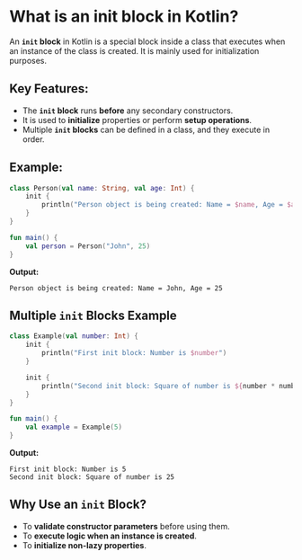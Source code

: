 # What is an init block in Kotlin?

An **`init` block** in Kotlin is a special block inside a class that executes when an instance of the class is created. It is mainly used for initialization purposes.

## Key Features:
- The **`init` block** runs **before** any secondary constructors.
- It is used to **initialize** properties or perform **setup operations**.
- Multiple **`init` blocks** can be defined in a class, and they execute in order.

## Example:
```kotlin
class Person(val name: String, val age: Int) {
    init {
        println("Person object is being created: Name = $name, Age = $age")
    }
}

fun main() {
    val person = Person("John", 25)
}
```
**Output:**
```
Person object is being created: Name = John, Age = 25
```

## Multiple `init` Blocks Example
```kotlin
class Example(val number: Int) {
    init {
        println("First init block: Number is $number")
    }

    init {
        println("Second init block: Square of number is ${number * number}")
    }
}

fun main() {
    val example = Example(5)
}
```
**Output:**
```
First init block: Number is 5
Second init block: Square of number is 25
```

## Why Use an `init` Block?
- To **validate constructor parameters** before using them.
- To **execute logic when an instance is created**.
- To **initialize non-lazy properties**.
